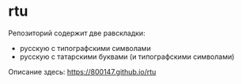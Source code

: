 # rtu

Репозиторий содержит две равскладки:

* русскую с типографскими символами
* русскую с татарскими буквами (и типографскими символами)

Описание здесь: https://800147.github.io/rtu
